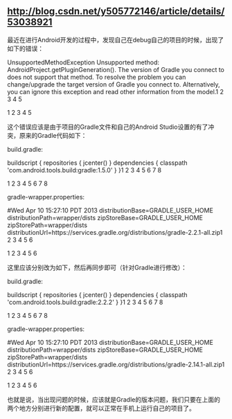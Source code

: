 
## http://blog.csdn.net/y505772146/article/details/53038921


最近在进行Android开发的过程中，发现自己在debug自己的项目的时候，出现了如下的错误：

UnsupportedMethodException
Unsupported method: AndroidProject.getPluginGeneration().
The version of Gradle you connect to does not support that method.
To resolve the problem you can change/upgrade the target version of Gradle you connect to.
Alternatively, you can ignore this exception and read other information from the model.1
2
3
4
5


1
2
3
4
5

这个错误应该是由于项目的Gradle文件和自己的Android Studio设置的有了冲突，原来的Gradle代码如下：

build.gradle:

buildscript {
    repositories {
        jcenter()
    }
    dependencies {
        classpath 'com.android.tools.build:gradle:1.5.0'
    }
}1
2
3
4
5
6
7
8


1
2
3
4
5
6
7
8

gradle-wrapper.properties:

#Wed Apr 10 15:27:10 PDT 2013
distributionBase=GRADLE_USER_HOME
distributionPath=wrapper/dists
zipStoreBase=GRADLE_USER_HOME
zipStorePath=wrapper/dists
distributionUrl=https\://services.gradle.org/distributions/gradle-2.2.1-all.zip1
2
3
4
5
6


1
2
3
4
5
6

这里应该分别改为如下，然后再同步即可（针对Gradle进行修改）：

build.gradle:

buildscript {
    repositories {
        jcenter()
    }
    dependencies {
        classpath 'com.android.tools.build:gradle:2.2.2'
    }
}1
2
3
4
5
6
7
8


1
2
3
4
5
6
7
8

gradle-wrapper.properties:

#Wed Apr 10 15:27:10 PDT 2013
distributionBase=GRADLE_USER_HOME
distributionPath=wrapper/dists
zipStoreBase=GRADLE_USER_HOME
zipStorePath=wrapper/dists
distributionUrl=https\://services.gradle.org/distributions/gradle-2.14.1-all.zip1
2
3
4
5
6


1
2
3
4
5
6

也就是说，当出现问题的时候，应该就是Gradle的版本问题，我们只要在上面的两个地方分别进行新的配置，就可以正常在手机上运行自己的项目了。
